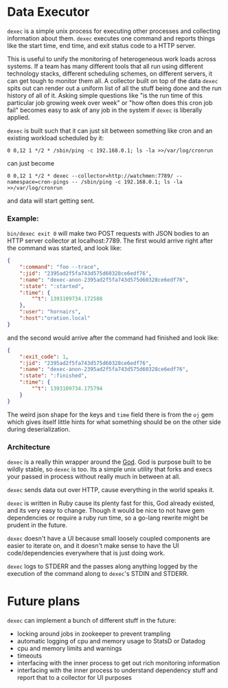 # Data Executor

`dexec` is a simple unix process for executing other processes and collecting information about them. `dexec` executes one command and reports things like the start time, end time, and exit status code to a HTTP server.

This is useful to unify the monitoring of heterogeneous work loads across systems. If a team has many different tools that all run using different technology stacks, different scheduling schemes, on different servers, it can get tough to monitor them all. A collector built on top of the data `dexec` spits out can render out a uniform list of all the stuff being done and the run history of all of it. Asking simple questions like "is the run time of this particular job growing week over week" or "how often does this cron job fail" becomes easy to ask of any job in the system if `dexec` is liberally applied.

`dexec` is built such that it can just sit between something like cron and an existing workload scheduled by it:

```crontab
0 0,12 1 */2 * /sbin/ping -c 192.168.0.1; ls -la >>/var/log/cronrun
```

can just become

```crontab
0 0,12 1 */2 * dexec --collector=http://watchmen:7789/ --namespace=cron-pings -- /sbin/ping -c 192.168.0.1; ls -la >>/var/log/cronrun
```

and data will start getting sent.

### Example:

`bin/dexec exit 0` will make two POST requests with JSON bodies to an HTTP server collector at localhost:7789. The first would arrive right after the command was started, and look like:

```json
{
    ":command": "foo --trace",
    ":jid": "2395ad2f5fa743d575d60328ce6edf76",
    ":name": "dexec-anon-2395ad2f5fa743d575d60328ce6edf76",
    ":state": ":started",
    ":time": {
        "^t": 1393109734.172588
    },
    ":user": "hornairs",
    ":host":"oration.local"
}
```

and the second would arrive after the command had finished and look like:

```json
{
    ":exit_code": 1,
    ":jid": "2395ad2f5fa743d575d60328ce6edf76",
    ":name": "dexec-anon-2395ad2f5fa743d575d60328ce6edf76",
    ":state": ":finished",
    ":time": {
        "^t": 1393109734.175794
    }
}
```

The weird json shape for the keys and `time` field there is from the `oj` gem which gives itself little hints for what something should be on the other side during deserialization.


### Architecture

`dexec` is a really thin wrapper around the [God](http://godrb.com/). God is purpose built to be wildly stable, so `dexec` is too. Its a simple unix utility that forks and execs your passed in process without really much in between at all.

`dexec` sends data out over HTTP, cause everything in the world speaks it.

`dexec` is written in Ruby cause its plenty fast for this, God already existed, and its very easy to change. Though it would be nice to not have gem dependencies or require a ruby run time, so a go-lang rewrite might be prudent in the future.

`dexec` doesn't have a UI because small loosely coupled components are easier to iterate on, and it doesn't make sense to have the UI code/dependencies everywhere that is just doing work.

`dexec` logs to STDERR and the passes along anything logged by the execution of the command along to `dexec`'s STDIN and STDERR.

# Future plans

`dexec` can implement a bunch of different stuff in the future:

 - locking around jobs in zookeeper to prevent trampling
 - automatic logging of cpu and memory usage to StatsD or Datadog
 - cpu and memory limits and warnings
 - timeouts
 - interfacing with the inner process to get out rich monitoring information
 - interfacing with the inner process to understand dependency stuff and report that to a collector for UI purposes
